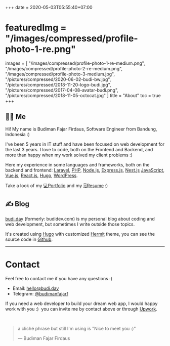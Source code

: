 +++
date = 2020-05-03T05:55:40+07:00
# featuredImg = "/images/compressed/profile-photo-1-re.png"
images = [
  "/images/compressed/profile-photo-1-re-medium.png",
  "/images/compressed/profile-photo-2-re-medium.png",
  "/images/compressed/profile-photo-3-medium.jpg",
  "/pictures/compressed/2020-06-02-budi-bw.jpg",
  "/pictures/compressed/2018-11-20-logo-budi.jpg",
  "/pictures/compressed/2017-04-08-avatar-budi.png",
  "/pictures/compressed/2018-11-05-octocat.jpg"
]
title = "About"
toc = true
+++

## 👨‍💻 Me

Hi! My name is Budiman Fajar Firdaus, Software Engineer from Bandung, Indonesia :)

I've been 5 years in IT stuff and have been focused on web development for the last 3 years. I love to code, both on the Frontend and Backend, and more than happy when my work solved my client problems :)

Here my experience in some languages and frameworks, both on the backend and frontend: [Laravel](https://laravel.com/ 'Laravel'), [PHP](https://www.php.net/ 'PHP'), [Node.js](https://nodejs.org/ 'Node.js'), [Express.js](http://expressjs.com/ 'Express.js'), [Nest.js](https://nestjs.com/) [JavaScript](https://developer.mozilla.org/en-US/docs/Web/JavaScript 'JavaScript'), [Vue.js](https://vuejs.org/ 'Vue.js'), [React.js](https://react.dev/), [Hugo](https://gohugo.io 'Hugo'), [WordPress](https://wordpress.org 'WordPress').

Take a look of my [💻Portfolio](/dev/ "Budiman's Portfolio") and my [🗒️Resume](https://drive.google.com/file/d/1sjdVr2WGnl-VUeGdWnyEMRk03_UeMazi/view?usp=sharing "Budiman's Resume") :)

## ✍️ Blog

[budi.day](/ 'budi.day') (formerly: budidev.com) is my personal blog about coding and web development, but sometimes I write outside those topics.

It's created using [Hugo](https://gohugo.io 'Hugo') with customized [Hermit](https://themes.gohugo.io/hermit 'Hugo Hermit theme') theme, you can see the source code in [Github](https://github.com/budimanfajarf/blog 'Github Blog Budiman Fajar Firdaus').

---

# Contact

Feel free to contact me if you have any questions :)

- Email: [hello@budi.day](mailto:hello@budi.day 'Email Budiman Fajar Firdaus')
- Telegram: [@budimanfajarf](https://t.me/budimanfajarf/ 'Telegram Budiman Fajar Firdaus')

If you need a web developer to build your dream web app, I would happy work with you :)&nbsp; you can invite me by contact above or through [Upwork](https://www.upwork.com/freelancers/~01b8d55d6a5a8f1077/ 'Upwork Budiman Fajar Firdaus').

‎

> a cliché phrase but still I'm using is "Nice to meet you :)"
>
> — Budiman Fajar Firdaus

‎
